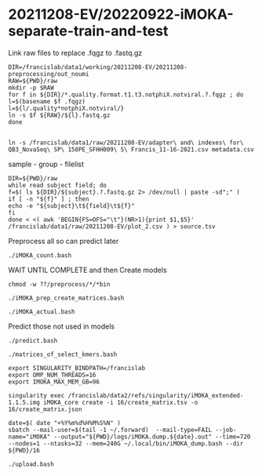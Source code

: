 
#	20211208-EV/20220922-iMOKA-separate-train-and-test



Link raw files to replace .fqgz to .fastq.gz

```
DIR=/francislab/data1/working/20211208-EV/20211208-preprocessing/out_noumi
RAW=${PWD}/raw
mkdir -p $RAW
for f in ${DIR}/*.quality.format.t1.t3.notphiX.notviral.?.fqgz ; do
l=$(basename $f .fqgz)
l=${l/.quality*notphiX.notviral/}
ln -s $f ${RAW}/${l}.fastq.gz
done


ln -s /francislab/data1/raw/20211208-EV/adapter\ and\ indexes\ for\ QB3_NovaSeq\ SP\ 150PE_SFHH009\ S\ Francis_11-16-2021.csv metadata.csv
```




sample - group - filelist

```
DIR=${PWD}/raw
while read subject field; do
f=$( ls ${DIR}/${subject}.?.fastq.gz 2> /dev/null | paste -sd";" )
if [ -n "${f}" ] ; then
echo -e "${subject}\t${field}\t${f}"
fi
done < <( awk 'BEGIN{FS=OFS="\t"}(NR>1){print $1,$5}' /francislab/data1/raw/20211208-EV/plot_2.csv ) > source.tsv
```



Preprocess all so can predict later
```
./iMOKA_count.bash
```



WAIT UNTIL COMPLETE and then Create models

```
chmod -w ??/preprocess/*/*bin

./iMOKA_prep_create_matrices.bash
```




```
./iMOKA_actual.bash
```




Predict those not used in models


```
./predict.bash
```


```
./matrices_of_select_kmers.bash
```



```
export SINGULARITY_BINDPATH=/francislab
export OMP_NUM_THREADS=16
export IMOKA_MAX_MEM_GB=96

singularity exec /francislab/data2/refs/singularity/iMOKA_extended-1.1.5.img iMOKA_core create -i 16/create_matrix.tsv -o 16/create_matrix.json

date=$( date "+%Y%m%d%H%M%S%N" )
sbatch --mail-user=$(tail -1 ~/.forward)  --mail-type=FAIL --job-name="iMOKA" --output="${PWD}/logs/iMOKA.dump.${date}.out" --time=720 --nodes=1 --ntasks=32 --mem=240G ~/.local/bin/iMOKA_dump.bash --dir ${PWD}/16

```
 



```
./upload.bash
```
